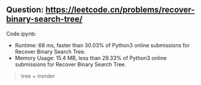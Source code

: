 ## Question: https://leetcode.cn/problems/recover-binary-search-tree/

Code.ipynb:
* Runtime: 68 ms, faster than 30.03% of Python3 online submissions for Recover Binary Search Tree.
* Memory Usage: 15.4 MB, less than 29.33% of Python3 online submissions for Recover Binary Search Tree.
> tree + inorder